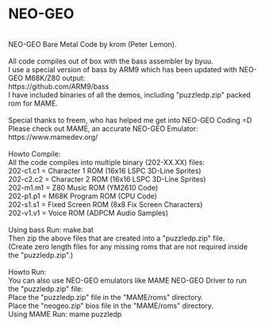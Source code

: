 NEO-GEO
=======
<br />
NEO-GEO Bare Metal Code by krom (Peter Lemon).<br />
<br />
All code compiles out of box with the bass assembler by byuu.<br />
I use a special version of bass by ARM9 which has been updated with NEO-GEO M68K/Z80 output:<br />
https://github.com/ARM9/bass<br />
I have included binaries of all the demos, including "puzzledp.zip" packed rom for MAME.<br />
<br />
Special thanks to freem, who has helped me get into NEO-GEO Coding =D<br />
Please check out MAME, an accurate NEO-GEO Emulator:<br />
https://www.mamedev.org/<br />
<br />
Howto Compile:<br />
All the code compiles into multiple binary (202-XX.XX) files:<br />
202-c1.c1 = Character 1 ROM (16x16 LSPC 3D-Line Sprites)<br />
202-c2.c2 = Character 2 ROM (16x16 LSPC 3D-Line Sprites)<br />
202-m1.m1 = Z80 Music ROM (YM2610 Code)<br />
202-p1.p1 = M68K Program ROM (CPU Code)<br />
202-s1.s1 = Fixed Screen ROM (8x8 Fix Screen Characters)<br />
202-v1.v1 = Voice ROM (ADPCM Audio Samples)<br />
<br />
Using bass Run: make.bat<br />
Then zip the above files that are created into a "puzzledp.zip" file.<br />
(Create zero length files for any missing roms that are not required inside the "puzzledp.zip".)<br />
<br />
Howto Run:<br />
You can also use NEO-GEO emulators like MAME NEO-GEO Driver to run the "puzzledp.zip" file:<br />
Place the "puzzledp.zip" file in the "MAME/roms" directory.<br />
Place the "neogeo.zip" bios file in the "MAME/roms" directory.<br />
Using MAME Run: mame puzzledp
